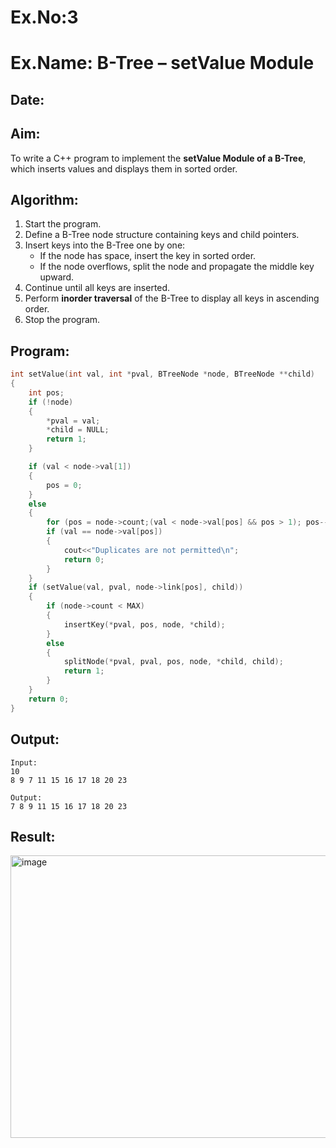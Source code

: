 # Ex.No:3  
# Ex.Name: B-Tree – setValue Module  

## Date:  

## Aim:  
To write a C++ program to implement the **setValue Module of a B-Tree**, which inserts values and displays them in sorted order.  

## Algorithm:  
1. Start the program.  
2. Define a B-Tree node structure containing keys and child pointers.  
3. Insert keys into the B-Tree one by one:  
   - If the node has space, insert the key in sorted order.  
   - If the node overflows, split the node and propagate the middle key upward.  
4. Continue until all keys are inserted.  
5. Perform **inorder traversal** of the B-Tree to display all keys in ascending order.  
6. Stop the program.  

## Program:
```cpp
int setValue(int val, int *pval, BTreeNode *node, BTreeNode **child)
{
    int pos;
    if (!node)
    {
        *pval = val;
        *child = NULL;
        return 1;
    }

    if (val < node->val[1]) 
    {
        pos = 0;
    } 
    else 
    {
        for (pos = node->count;(val < node->val[pos] && pos > 1); pos--);
        if (val == node->val[pos]) 
        {
            cout<<"Duplicates are not permitted\n";
            return 0;
        }
    }
    if (setValue(val, pval, node->link[pos], child))
    {
        if (node->count < MAX) 
        {
            insertKey(*pval, pos, node, *child);
        }
        else
        {
            splitNode(*pval, pval, pos, node, *child, child);
            return 1;
        }
    }
    return 0;
}
```
## Output:
```
Input:
10
8 9 7 11 15 16 17 18 20 23

Output:
7 8 9 11 15 16 17 18 20 23
```
## Result:
<img width="867" height="452" alt="image" src="https://github.com/user-attachments/assets/c5e54dc3-80be-41c8-b078-28fbd0f59162" />



